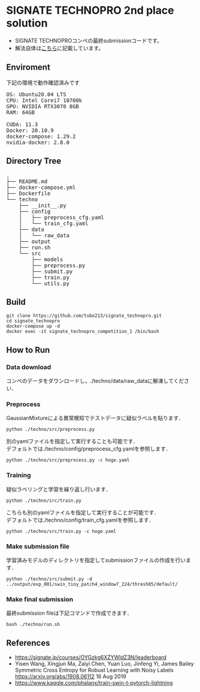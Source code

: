# SIGNATE TECHNOPRO 2nd place solution

- SIGNATE TECHNOPROコンペの最終submissionコードです。
- 解法自体は[こちら](https://docs.google.com/presentation/d/1BYuW5Qwg916QPBuMg0fH6RaV_pFs9Yw32osqBBzNvfs/edit?usp=sharing)に記載しています。

## Enviroment
下記の環境で動作確認済みです
<pre>
OS: Ubuntu20.04 LTS 
CPU: Intel Corei7 10700k
GPU: NVIDIA RTX3070 8GB
RAM: 64GB

CUDA: 11.3
Docker: 20.10.9
docker-compose: 1.29.2
nvidia-docker: 2.8.0
</pre>

## Directory Tree
<pre>
.
├── README.md
├── docker-compose.yml
├── Dockerfile
└── techno
    ├── __init__.py
    ├── config
    │   ├── preprocess_cfg.yaml
    │   └── train_cfg.yaml
    ├── data
    │   └── raw_data
    ├── output
    ├── run.sh
    └── src
        ├── models
        ├── preprocess.py
        ├── submit.py
        ├── train.py
        └── utils.py
</pre>

## Build
```
git clone https://github.com/tubo213/signate_technopro.git
cd signate_technopro
docker-compose up -d
docker exec -it signate_technopro_competition_1 /bin/bash
```

## How to Run

### Data download
コンペのデータをダウンロードし，./techno/data/raw_dataに解凍してください．


### Preprocess
GaussianMixtureによる異常検知でテストデータに疑似ラベルを貼ります．
```
python ./techno/src/preprocess.py
```

別のyamlファイルを指定して実行することも可能です．  
デフォルトでは./techno/config/preprocess_cfg.yamlを参照します．
```
python ./techno/src/preprocess.py -c hoge.yaml
```

### Training
疑似ラベリングと学習を繰り返し行います．
```
python ./techno/src/train.py
```
こちらも別のyamlファイルを指定して実行することが可能です．  
デフォルトでは./techno/config/train_cfg.yamlを参照します．

```
python ./techno/src/train.py -c hoge.yaml
```

### Make submission file
学習済みモデルのディレクトリを指定してsubmissionファイルの作成を行います．
```
python ./techno/src/submit.py -d ../output/exp_001/swin_tiny_patch4_window7_224/thresh85/default/
```

### Make final submission
最終submission fileは下記コマンドで作成できます．

```
bash ./techno/run.sh
```

## References
- https://signate.jp/courses/OYGzkg6XZYWldZ3N/leaderboard
- Yisen Wang, Xingjun Ma, Zaiyi Chen, Yuan Luo, Jinfeng Yi, James Bailey Symmetric Cross Entropy for Robust Learning with Noisy Labels https://arxiv.org/abs/1908.06112 16 Aug 2019
- https://www.kaggle.com/phalanx/train-swin-t-pytorch-lightning
